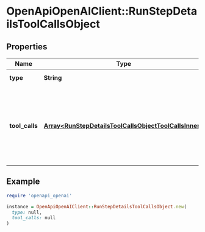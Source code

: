 # OpenApiOpenAIClient::RunStepDetailsToolCallsObject

## Properties

| Name | Type | Description | Notes |
| ---- | ---- | ----------- | ----- |
| **type** | **String** | Always &#x60;tool_calls&#x60;. |  |
| **tool_calls** | [**Array&lt;RunStepDetailsToolCallsObjectToolCallsInner&gt;**](RunStepDetailsToolCallsObjectToolCallsInner.md) | An array of tool calls the run step was involved in. These can be associated with one of three types of tools: &#x60;code_interpreter&#x60;, &#x60;retrieval&#x60;, or &#x60;function&#x60;.  |  |

## Example

```ruby
require 'openapi_openai'

instance = OpenApiOpenAIClient::RunStepDetailsToolCallsObject.new(
  type: null,
  tool_calls: null
)
```

